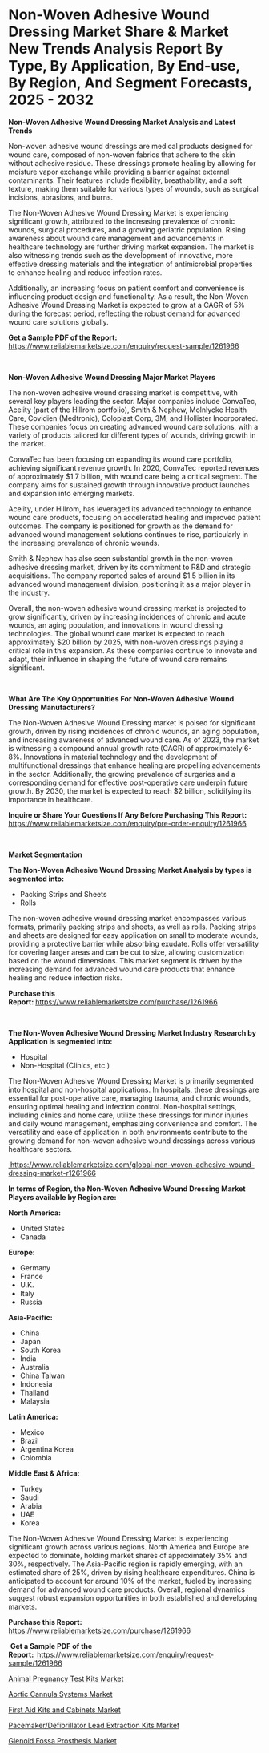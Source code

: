 <p><h1>Non-Woven Adhesive Wound Dressing Market Share & Market New Trends Analysis Report By Type, By Application, By End-use, By Region, And Segment Forecasts, 2025 - 2032</h1></p><p><strong>Non-Woven Adhesive Wound Dressing Market Analysis and Latest Trends</strong></p>
<p><p>Non-woven adhesive wound dressings are medical products designed for wound care, composed of non-woven fabrics that adhere to the skin without adhesive residue. These dressings promote healing by allowing for moisture vapor exchange while providing a barrier against external contaminants. Their features include flexibility, breathability, and a soft texture, making them suitable for various types of wounds, such as surgical incisions, abrasions, and burns.</p><p>The Non-Woven Adhesive Wound Dressing Market is experiencing significant growth, attributed to the increasing prevalence of chronic wounds, surgical procedures, and a growing geriatric population. Rising awareness about wound care management and advancements in healthcare technology are further driving market expansion. The market is also witnessing trends such as the development of innovative, more effective dressing materials and the integration of antimicrobial properties to enhance healing and reduce infection rates.</p><p>Additionally, an increasing focus on patient comfort and convenience is influencing product design and functionality. As a result, the Non-Woven Adhesive Wound Dressing Market is expected to grow at a CAGR of 5% during the forecast period, reflecting the robust demand for advanced wound care solutions globally.</p></p>
<p><strong>Get a Sample PDF of the Report:&nbsp;</strong> <a href="https://www.reliablemarketsize.com/enquiry/request-sample/1261966?utm_campaign=2115&utm_medium=2&utm_source=Github&utm_content=ia&utm_term=04032025&utm_id=non-woven-adhesive-wound-dressing">https://www.reliablemarketsize.com/enquiry/request-sample/1261966</a></p>
<p>&nbsp;</p>
<p><strong>Non-Woven Adhesive Wound Dressing Major Market Players</strong></p>
<p><p>The non-woven adhesive wound dressing market is competitive, with several key players leading the sector. Major companies include ConvaTec, Acelity (part of the Hillrom portfolio), Smith & Nephew, Molnlycke Health Care, Covidien (Medtronic), Coloplast Corp, 3M, and Hollister Incorporated. These companies focus on creating advanced wound care solutions, with a variety of products tailored for different types of wounds, driving growth in the market.</p><p>ConvaTec has been focusing on expanding its wound care portfolio, achieving significant revenue growth. In 2020, ConvaTec reported revenues of approximately $1.7 billion, with wound care being a critical segment. The company aims for sustained growth through innovative product launches and expansion into emerging markets.</p><p>Acelity, under Hillrom, has leveraged its advanced technology to enhance wound care products, focusing on accelerated healing and improved patient outcomes. The company is positioned for growth as the demand for advanced wound management solutions continues to rise, particularly in the increasing prevalence of chronic wounds.</p><p>Smith & Nephew has also seen substantial growth in the non-woven adhesive dressing market, driven by its commitment to R&D and strategic acquisitions. The company reported sales of around $1.5 billion in its advanced wound management division, positioning it as a major player in the industry.</p><p>Overall, the non-woven adhesive wound dressing market is projected to grow significantly, driven by increasing incidences of chronic and acute wounds, an aging population, and innovations in wound dressing technologies. The global wound care market is expected to reach approximately $20 billion by 2025, with non-woven dressings playing a critical role in this expansion. As these companies continue to innovate and adapt, their influence in shaping the future of wound care remains significant.</p></p>
<p>&nbsp;</p>
<p><strong>What Are The Key Opportunities For Non-Woven Adhesive Wound Dressing Manufacturers?</strong></p>
<p><p>The Non-Woven Adhesive Wound Dressing market is poised for significant growth, driven by rising incidences of chronic wounds, an aging population, and increasing awareness of advanced wound care. As of 2023, the market is witnessing a compound annual growth rate (CAGR) of approximately 6-8%. Innovations in material technology and the development of multifunctional dressings that enhance healing are propelling advancements in the sector. Additionally, the growing prevalence of surgeries and a corresponding demand for effective post-operative care underpin future growth. By 2030, the market is expected to reach $2 billion, solidifying its importance in healthcare.</p></p>
<p><strong>Inquire or Share Your Questions If Any Before Purchasing This Report:</strong> <a href="https://www.reliablemarketsize.com/enquiry/pre-order-enquiry/1261966?utm_campaign=2115&utm_medium=2&utm_source=Github&utm_content=ia&utm_term=04032025&utm_id=non-woven-adhesive-wound-dressing">https://www.reliablemarketsize.com/enquiry/pre-order-enquiry/1261966</a></p>
<p>&nbsp;</p>
<p><strong>Market Segmentation</strong></p>
<p><strong>The Non-Woven Adhesive Wound Dressing Market Analysis by types is segmented into:</strong></p>
<p><ul><li>Packing Strips and Sheets</li><li>Rolls</li></ul></p>
<p><p>The non-woven adhesive wound dressing market encompasses various formats, primarily packing strips and sheets, as well as rolls. Packing strips and sheets are designed for easy application on small to moderate wounds, providing a protective barrier while absorbing exudate. Rolls offer versatility for covering larger areas and can be cut to size, allowing customization based on the wound dimensions. This market segment is driven by the increasing demand for advanced wound care products that enhance healing and reduce infection risks.</p></p>
<p><strong>Purchase this Report:&nbsp;</strong><a href="https://www.reliablemarketsize.com/purchase/1261966?utm_campaign=2115&utm_medium=2&utm_source=Github&utm_content=ia&utm_term=04032025&utm_id=non-woven-adhesive-wound-dressing">https://www.reliablemarketsize.com/purchase/1261966</a></p>
<p>&nbsp;</p>
<p><strong>The Non-Woven Adhesive Wound Dressing Market Industry Research by Application is segmented into:</strong></p>
<p><ul><li>Hospital</li><li>Non-Hospital (Clinics, etc.)</li></ul></p>
<p><p>The Non-Woven Adhesive Wound Dressing Market is primarily segmented into hospital and non-hospital applications. In hospitals, these dressings are essential for post-operative care, managing trauma, and chronic wounds, ensuring optimal healing and infection control. Non-hospital settings, including clinics and home care, utilize these dressings for minor injuries and daily wound management, emphasizing convenience and comfort. The versatility and ease of application in both environments contribute to the growing demand for non-woven adhesive wound dressings across various healthcare sectors.</p></p>
<p><a href="https://www.reliablemarketsize.com/global-non-woven-adhesive-wound-dressing-market-r1261966?utm_campaign=2115&utm_medium=2&utm_source=Github&utm_content=ia&utm_term=04032025&utm_id=non-woven-adhesive-wound-dressing">&nbsp;https://www.reliablemarketsize.com/global-non-woven-adhesive-wound-dressing-market-r1261966</a></p>
<p><strong>In terms of Region, the Non-Woven Adhesive Wound Dressing Market Players available by Region are:</strong></p>
<p>
    <p> <strong> North America: </strong>
        <ul>
            <li>United States</li>
            <li>Canada</li>
        </ul>
        </p> 
    <p> <strong> Europe: </strong>
        <ul>
            <li>Germany</li>
            <li>France</li>
            <li>U.K.</li>
            <li>Italy</li>
            <li>Russia</li>
        </ul>
        </p> 
    <p> <strong> Asia-Pacific: </strong>
        <ul>
            <li>China</li>
            <li>Japan</li>
            <li>South Korea</li>
            <li>India</li>
            <li>Australia</li>
            <li>China Taiwan</li>
            <li>Indonesia</li>
            <li>Thailand</li>
            <li>Malaysia</li>
        </ul>
        </p> 
    <p> <strong> Latin America: </strong>
        <ul>
            <li>Mexico</li>
            <li>Brazil</li>
            <li>Argentina Korea</li>
            <li>Colombia</li>
        </ul>
        </p> 
    <p> <strong> Middle East & Africa: </strong>
        <ul>
            <li>Turkey</li>
            <li>Saudi</li>
            <li>Arabia</li>
            <li>UAE</li>
            <li>Korea</li>
        </ul>
    </p>
    </p>
<p><p>The Non-Woven Adhesive Wound Dressing Market is experiencing significant growth across various regions. North America and Europe are expected to dominate, holding market shares of approximately 35% and 30%, respectively. The Asia-Pacific region is rapidly emerging, with an estimated share of 25%, driven by rising healthcare expenditures. China is anticipated to account for around 10% of the market, fueled by increasing demand for advanced wound care products. Overall, regional dynamics suggest robust expansion opportunities in both established and developing markets.</p></p>
<p><strong>Purchase this Report: </strong><a href="https://www.reliablemarketsize.com/purchase/1261966?utm_campaign=2115&utm_medium=2&utm_source=Github&utm_content=ia&utm_term=04032025&utm_id=non-woven-adhesive-wound-dressing">https://www.reliablemarketsize.com/purchase/1261966</a></p>
<p>&nbsp;<strong>Get a Sample PDF of the Report:&nbsp;&nbsp;</strong><a href="https://www.reliablemarketsize.com/enquiry/request-sample/1261966?utm_campaign=2115&utm_medium=2&utm_source=Github&utm_content=ia&utm_term=04032025&utm_id=non-woven-adhesive-wound-dressing">https://www.reliablemarketsize.com/enquiry/request-sample/1261966</a></p>
<p><strong></strong></p>
<p><p><a href="https://github.com/lontohhikma/Market-Research-Report-List-1/blob/main/animal-pregnancy-test-kits-market.md?utm_campaign=2115&utm_medium=2&utm_source=Github&utm_content=ia&utm_term=04032025&utm_id=non-woven-adhesive-wound-dressing">Animal Pregnancy Test Kits Market</a></p><p><a href="https://github.com/steegeneat/Market-Research-Report-List-1/blob/main/aortic-cannula-systems-market.md?utm_campaign=2115&utm_medium=2&utm_source=Github&utm_content=ia&utm_term=04032025&utm_id=non-woven-adhesive-wound-dressing">Aortic Cannula Systems Market</a></p><p><a href="https://github.com/sofayahoo2023/Market-Research-Report-List-7/blob/main/first-aid-kits-and-cabinets-market.md?utm_campaign=2115&utm_medium=2&utm_source=Github&utm_content=ia&utm_term=04032025&utm_id=non-woven-adhesive-wound-dressing">First Aid Kits and Cabinets Market</a></p><p><a href="https://github.com/clemmheisefy/Market-Research-Report-List-1/blob/main/pacemakerdefibrillator-lead-extraction-kits-market.md?utm_campaign=2115&utm_medium=2&utm_source=Github&utm_content=ia&utm_term=04032025&utm_id=non-woven-adhesive-wound-dressing">Pacemaker/Defibrillator Lead Extraction Kits Market</a></p><p><a href="https://github.com/bazelsyresk2/Market-Research-Report-List-1/blob/main/glenoid-fossa-prosthesis-market.md?utm_campaign=2115&utm_medium=2&utm_source=Github&utm_content=ia&utm_term=04032025&utm_id=non-woven-adhesive-wound-dressing">Glenoid Fossa Prosthesis Market</a></p></p>